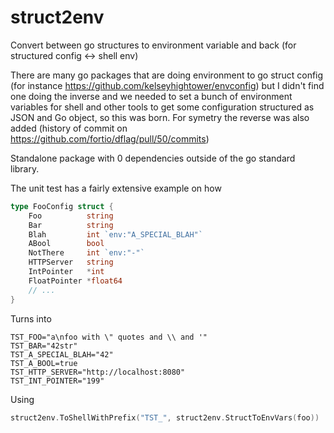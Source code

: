# struct2env
Convert between go structures to environment variable and back (for structured config &lt;-> shell env)

There are many go packages that are doing environment to go struct config (for instance https://github.com/kelseyhightower/envconfig) but I didn't find one doing the inverse and we needed to set a bunch of environment variables for shell and other tools to get some configuration structured as JSON and Go object, so this was born. For symetry the reverse was also added (history of commit on https://github.com/fortio/dflag/pull/50/commits)

Standalone package with 0 dependencies outside of the go standard library.

The unit test has a fairly extensive example on how
```go
type FooConfig struct {
	Foo          string
	Bar          string
	Blah         int `env:"A_SPECIAL_BLAH"`
	ABool        bool
	NotThere     int `env:"-"`
	HTTPServer   string
	IntPointer   *int
	FloatPointer *float64
    // ...
}
```

Turns into
```shell
TST_FOO="a\nfoo with \" quotes and \\ and '"
TST_BAR="42str"
TST_A_SPECIAL_BLAH="42"
TST_A_BOOL=true
TST_HTTP_SERVER="http://localhost:8080"
TST_INT_POINTER="199"
```

Using
```go
struct2env.ToShellWithPrefix("TST_", struct2env.StructToEnvVars(foo))
```
